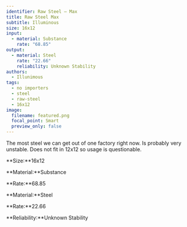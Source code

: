 ```yaml
---
identifier: Raw Steel – Max
title: Raw Steel Max
subtitle: Illuminous
size: 16x12
input:
  - material: Substance
    rate: "68.85"
output:
  - material: Steel
    rate: "22.66"
    reliability: Unknown Stability
authors:
  - Illunimous
tags:
  - no importers
  - steel
  - raw-steel
  - 16x12
image:
  filename: featured.png
  focal_point: Smart
  preview_only: false
---
```

The most steel we can get out of one factory right now. Is probably very unstable. Does not fit in 12x12 so usage is questionable.

**Size:**16x12

**Material:**Substance

**Rate:**68.85

**Material:**Steel

**Rate:**22.66

**Reliability:**Unknown Stability